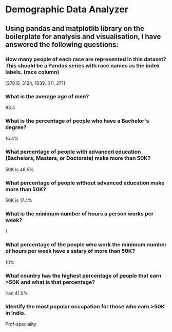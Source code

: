# Demographic Data Analyzer


## Using pandas and matplotlib library on the boilerplate for analysis and visualisation, I have answered the following questions:

### How many people of each race are represented in this dataset? This should be a Pandas series with race names as the index labels. (race column)
[27816, 3124, 1039, 311, 271]

### What is the average age of men?
93.4

### What is the percentage of people who have a Bachelor's degree?
16.4%

### What percentage of people with advanced education (Bachelors, Masters, or Doctorate) make more than 50K?
50K is  46.5%

### What percentage of people without advanced education make more than 50K?
50K is 17.4%

### What is the minimum number of hours a person works per week?
1

### What percentage of the people who work the minimum number of hours per week have a salary of more than 50K?
10%

### What country has the highest percentage of people that earn >50K and what is that percentage?
Iran
41.9%

### Identify the most popular occupation for those who earn >50K in India.
Prof-speciality